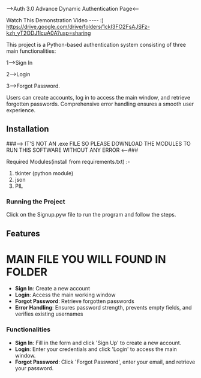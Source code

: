 -->Auth 3.0 Advance Dynamic Authentication Page<--


Watch This Demonstration Video ---- :)
https://drive.google.com/drive/folders/1ckI3FO2FsAJSFz-kzh_yT2ODJ1lcuA0A?usp=sharing


This project is a Python-based authentication system consisting of three main functionalities: 

1-->Sign In 

2-->Login

3-->Forgot Password.

Users can create accounts, log in to access the main window, and retrieve forgotten passwords.
Comprehensive error handling ensures a smooth user experience.

## Installation
###-->  IT'S NOT AN .exe FILE SO PLEASE DOWNLOAD THE MODULES TO RUN THIS SOFTWARE WITHOUT ANY ERROR   <--###

Required Modules(install from requirements.txt) :-

1) tkinter (python module)
2) json
3) PIL  

### Running the Project

Click on the Signup.pyw file to run the program and follow the steps.

## Features

# MAIN FILE YOU WILL FOUND IN FOLDER 

- **Sign In**: Create a new account
- **Login**: Access the main working window
- **Forgot Password**: Retrieve forgotten passwords
- **Error Handling**: Ensures password strength, prevents empty fields, and verifies existing usernames

### Functionalities

- **Sign In**: Fill in the form and click 'Sign Up' to create a new account.
- **Login**: Enter your credentials and click 'Login' to access the main window.
- **Forgot Password**: Click 'Forgot Password', enter your email, and retrieve your password.





